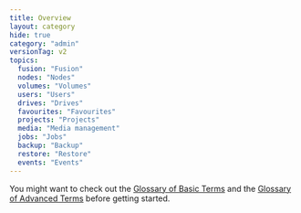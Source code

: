 ```yaml
---
title: Overview
layout: category
hide: true
category: "admin"
versionTag: v2
topics:
  fusion: "Fusion"
  nodes: "Nodes"
  volumes: "Volumes"
  users: "Users"
  drives: "Drives"
  favourites: "Favourites"
  projects: "Projects"
  media: "Media management"
  jobs: "Jobs"
  backup: "Backup"
  restore: "Restore"
  events: "Events"
---
```


You might want to check out the [Glossary of Basic Terms](/v2/articles/glossary-basic.html) and the [Glossary of Advanced Terms](/v2/articles/glossary-advanced.html) before getting started.
